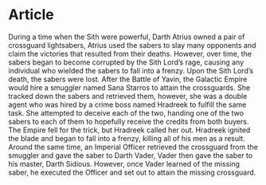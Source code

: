 # Article

During a time when the Sith were powerful, Darth Atrius owned a pair of crossguard lightsabers, Atrius used the sabers to slay many opponents and claim the victories that resulted from their deaths.
However, over time, the sabers began to become corrupted by the Sith Lord’s rage, causing any individual who wielded the sabers to fall into a frenzy.
Upon the Sith Lord’s death, the sabers were lost.
After the Battle of Yavin, the Galactic Empire would hire a smuggler named Sana Starros to attain the crossguards.
She tracked down the sabers and retrieved them, however, she was a double agent who was hired by a crime boss named Hradreek to fulfill the same task.
She attempted to deceive each of the two, handing one of the two sabers to each of them to hopefully receive the credits from both buyers.
The Empire fell for the trick, but Hradreek called her out.
Hradreek ignited the blade and began to fall into a frenzy, killing all of his men as a result.
Around the same time, an Imperial Officer retrieved the crossguard from the smuggler and gave the saber to Darth Vader, Vader then gave the saber to his master, Darth Sidious.
However, once Vader learned of the missing saber, he executed the Officer and set out to attain the missing crossguard.
